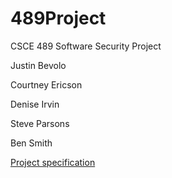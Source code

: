 # 489Project
CSCE 489 Software Security Project

Justin Bevolo

Courtney Ericson

Denise Irvin

Steve Parsons

Ben Smith


[Project specification](https://tamu.blackboard.com/bbcswebdav/pid-3768583-dt-content-rid-26683271_1/courses/CSCE.489.1731.M2/specification.html)
